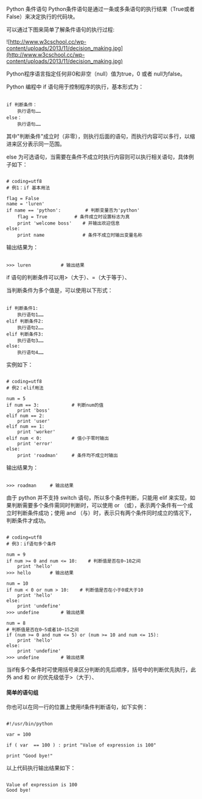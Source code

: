  Python 条件语句
 Python条件语句是通过一条或多条语句的执行结果（True或者False）来决定执行的代码块。

 可以通过下图来简单了解条件语句的执行过程:


 ![http://www.w3cschool.cc/wp-content/uploads/2013/11/decision_making.jpg](http://www.w3cschool.cc/wp-content/uploads/2013/11/decision_making.jpg)


Python程序语言指定任何非0和非空（null）值为true，0 或者 null为false。

 Python 编程中 if 语句用于控制程序的执行，基本形式为：

 
```

if 判断条件：
    执行语句……
else：
    执行语句……

```
 其中"判断条件"成立时（非零），则执行后面的语句，而执行内容可以多行，以缩进来区分表示同一范围。

 else 为可选语句，当需要在条件不成立时执行内容则可以执行相关语句，具体例子如下： 

 
```

# coding=utf8
# 例1：if 基本用法

flag = False
name = 'luren'
if name == 'python':         # 判断变量否为'python'
    flag = True          # 条件成立时设置标志为真
    print 'welcome boss'    # 并输出欢迎信息
else:
    print name              # 条件不成立时输出变量名称

```
 输出结果为：

 
```

>>> luren			# 输出结果

```
 if 语句的判断条件可以用>（大于）、=（大于等于）、 


当判断条件为多个值是，可以使用以下形式：

 
```

if 判断条件1:
    执行语句1……
elif 判断条件2:
    执行语句2……
elif 判断条件3:
    执行语句3……
else:
    执行语句4……

```
 实例如下：

 
```

# coding=utf8
# 例2：elif用法

num = 5     
if num == 3:            # 判断num的值
    print 'boss'        
elif num == 2:
    print 'user'
elif num == 1:
    print 'worker'
elif num < 0:           # 值小于零时输出
    print 'error'
else:
    print 'roadman'     # 条件均不成立时输出

```
 输出结果为：

 
```

>>> roadman		# 输出结果

```
 由于 python 并不支持 switch 语句，所以多个条件判断，只能用 elif 来实现，如果判断需要多个条件需同时判断时，可以使用 or （或），表示两个条件有一个成立时判断条件成功；使用 and （与）时，表示只有两个条件同时成立的情况下，判断条件才成功。

 
```

# coding=utf8
# 例3：if语句多个条件

num = 9
if num >= 0 and num <= 10:    # 判断值是否在0~10之间
    print 'hello'
>>> hello		# 输出结果

num = 10
if num < 0 or num > 10:    # 判断值是否在小于0或大于10
    print 'hello'
else:
	print 'undefine'
>>> undefine		# 输出结果

num = 8
# 判断值是否在0~5或者10~15之间
if (num >= 0 and num <= 5) or (num >= 10 and num <= 15):    
    print 'hello'
else:
    print 'undefine'
>>> undefine		# 输出结果

```
 当if有多个条件时可使用括号来区分判断的先后顺序，括号中的判断优先执行，此外 and 和 or 的优先级低于>（大于）、 



#### 简单的语句组

 你也可以在同一行的位置上使用if条件判断语句，如下实例：

 
```

#!/usr/bin/python 
 
var = 100 
 
if ( var  == 100 ) : print "Value of expression is 100" 
 
print "Good bye!" 

```
 以上代码执行输出结果如下：

 
```

Value of expression is 100
Good bye!

```
 

